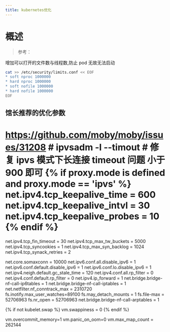 ```yaml
---
title: kubernetes优化
---
```


# 概述

> 参考：

增加可以打开的文件数与线程数,防止 pod 无故无法启动

```bash
cat >> /etc/security/limits.conf << EOF
* soft nproc 1000000
* hard nproc 1000000
* soft nofile 1000000
* hard nofile 1000000
EOF
```

## 馆长推荐的优化参数

<https://github.com/moby/moby/issues/31208>&#x20;
\# ipvsadm -l --timout
\# 修复 ipvs 模式下长连接 timeout 问题 小于 900 即可
{% if proxy.mode is defined and proxy.mode == 'ipvs' %}
net.ipv4.tcp_keepalive_time = 600
net.ipv4.tcp_keepalive_intvl = 30
net.ipv4.tcp_keepalive_probes = 10
{% endif %}
===========

net.ipv4.tcp_fin_timeout = 30
net.ipv4.tcp_max_tw_buckets = 5000
net.ipv4.tcp_syncookies = 1
net.ipv4.tcp_max_syn_backlog = 1024
net.ipv4.tcp_synack_retries = 2

net.core.somaxconn = 10000
net.ipv6.conf.all.disable_ipv6 = 1
net.ipv6.conf.default.disable_ipv6 = 1
net.ipv6.conf.lo.disable_ipv6 = 1
net.ipv4.neigh.default.gc_stale_time = 120
net.ipv4.conf.all.rp_filter = 0
net.ipv4.conf.default.rp_filter = 0
net.ipv4.ip_forward = 1
net.bridge.bridge-nf-call-ip6tables = 1
net.bridge.bridge-nf-call-iptables = 1
net.netfilter.nf_conntrack_max = 2310720
fs.inotify.max_user_watches=89100
fs.may_detach_mounts = 1
fs.file-max = 52706963
fs.nr_open = 52706963
net.bridge.bridge-nf-call-arptables = 1

{% if not kubelet.swap %}
vm.swappiness = 0
{% endif %}

vm.overcommit_memory=1
vm.panic_on_oom=0
vm.max_map_count = 262144
